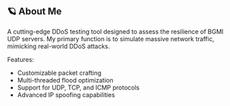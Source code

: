 ## 🪐 About Me
A cutting-edge DDoS testing tool designed to assess the resilience of BGMI UDP servers. My primary function is to simulate massive network traffic, mimicking real-world DDoS attacks.

Features:

- Customizable packet crafting
- Multi-threaded flood optimization
- Support for UDP, TCP, and ICMP protocols
- Advanced IP spoofing capabilities

